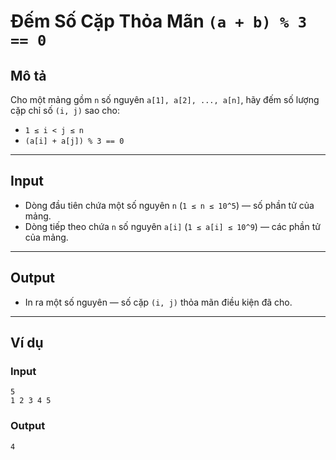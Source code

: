 # Đếm Số Cặp Thỏa Mãn `(a + b) % 3 == 0`

## Mô tả

Cho một mảng gồm `n` số nguyên `a[1], a[2], ..., a[n]`, hãy đếm số lượng cặp chỉ số `(i, j)` sao cho:

- `1 ≤ i < j ≤ n`
- `(a[i] + a[j]) % 3 == 0`

---

## Input

- Dòng đầu tiên chứa một số nguyên `n` (`1 ≤ n ≤ 10^5`) — số phần tử của mảng.
- Dòng tiếp theo chứa `n` số nguyên `a[i]` (`1 ≤ a[i] ≤ 10^9`) — các phần tử của mảng.

---

## Output

- In ra một số nguyên — số cặp `(i, j)` thỏa mãn điều kiện đã cho.

---

## Ví dụ

### Input

```
5
1 2 3 4 5
```

### Output

```
4
```
